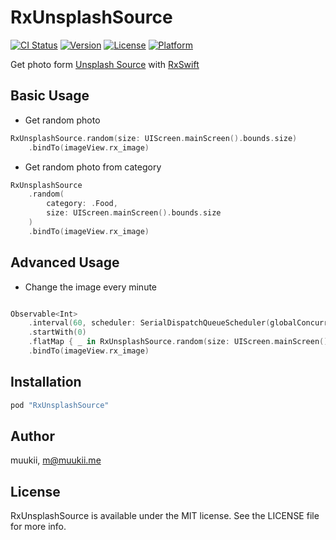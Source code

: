 # RxUnsplashSource

[![CI Status](http://img.shields.io/travis/muukii/RxUnsplashSource.svg?style=flat)](https://travis-ci.org/muukii/RxUnsplashSource) [![Version](https://img.shields.io/cocoapods/v/RxUnsplashSource.svg?style=flat)](http://cocoapods.org/pods/RxUnsplashSource) [![License](https://img.shields.io/cocoapods/l/RxUnsplashSource.svg?style=flat)](http://cocoapods.org/pods/RxUnsplashSource) [![Platform](https://img.shields.io/cocoapods/p/RxUnsplashSource.svg?style=flat)](http://cocoapods.org/pods/RxUnsplashSource)

Get photo form [Unsplash Source](https://source.unsplash.com/) with [RxSwift](https://github.com/ReactiveX/RxSwift)

## Basic Usage

- Get random photo

```swift
RxUnsplashSource.random(size: UIScreen.mainScreen().bounds.size)
    .bindTo(imageView.rx_image)
```

- Get random photo from category

```swift
RxUnsplashSource
    .random(
        category: .Food,     
        size: UIScreen.mainScreen().bounds.size
    )
    .bindTo(imageView.rx_image)
```

## Advanced Usage

- Change the image every minute

```swift

Observable<Int>
    .interval(60, scheduler: SerialDispatchQueueScheduler(globalConcurrentQueueQOS: .Default))
    .startWith(0)
    .flatMap { _ in RxUnsplashSource.random(size: UIScreen.mainScreen().bounds.size) }
    .bindTo(imageView.rx_image)

```

## Installation

```ruby
pod "RxUnsplashSource"
```

## Author
muukii, m@muukii.me

## License
RxUnsplashSource is available under the MIT license. See the LICENSE file for more info.
